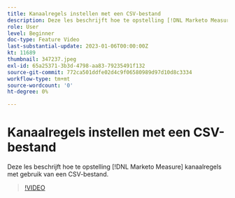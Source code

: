 ```yaml
---
title: Kanaalregels instellen met een CSV-bestand
description: Deze les beschrijft hoe te opstelling [!DNL Marketo Measure] kanaalregels met gebruik van een CSV-bestand.
role: User
level: Beginner
doc-type: Feature Video
last-substantial-update: 2023-01-06T00:00:00Z
kt: 11689
thumbnail: 347237.jpeg
exl-id: 65a25371-3b3d-4798-aa83-79235491f132
source-git-commit: 772ca501ddfe02d4c9f06580989d97d10d8c3334
workflow-type: tm+mt
source-wordcount: '0'
ht-degree: 0%

---
```


# Kanaalregels instellen met een CSV-bestand

Deze les beschrijft hoe te opstelling [!DNL Marketo Measure] kanaalregels met gebruik van een CSV-bestand.

>[!VIDEO](https://video.tv.adobe.com/v/347237/?quality=12&learn=on)
